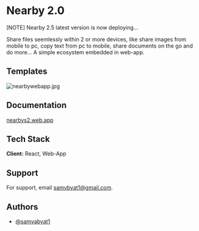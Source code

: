
# Nearby 2.0

[NOTE] Nearby 2.5 latest version is now deploying...

Share files seemlessly within 2 or more devices, like share images from mobile to pc, copy text from pc to mobile, share documents on the go and do more...
A simple ecosystem embedded in web-app.


## Templates

![nearbywebapp.jpg](https://i.postimg.cc/4sZJT93J/nearbywebapp.jpg)


## Documentation

[nearbys2.web.app](https://nearbys2.web.app/)


## Tech Stack

**Client:** React, Web-App


## Support

For support, email samvbyat1@gmail.com.


## Authors

- [@samvabyat1](https://github.com/samvabyat1)

